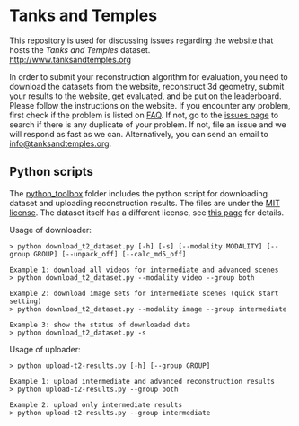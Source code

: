 # Tanks and Temples

This repository is used for discussing issues regarding the website that hosts the *Tanks and Temples* dataset.  
http://www.tanksandtemples.org

In order to submit your reconstruction algorithm for evaluation, you need to download the datasets from the website, reconstruct 3d geometry, submit your results to the website, get evaluated, and be put on the leaderboard. Please follow the instructions on the website. If you encounter any problem, first check if the problem is listed on [FAQ](faq.md). If not, go to the [issues page](issues) to search if there is any duplicate of your problem. If not, file an issue and we will respond as fast as we can. Alternatively, you can send an email to [info@tanksandtemples.org](mailto:info@tanksandtemples.org).

## Python scripts

The [python_toolbox](python_toolbox) folder includes the python script for downloading dataset and uploading reconstruction results. The files are under the [MIT license](LICENSE). The dataset itself has a different license, see [this page](https://tanksandtemples.org/license/) for details.

Usage of downloader:
```
> python download_t2_dataset.py [-h] [-s] [--modality MODALITY] [--group GROUP] [--unpack_off] [--calc_md5_off]

Example 1: download all videos for intermediate and advanced scenes
> python download_t2_dataset.py --modality video --group both

Example 2: download image sets for intermediate scenes (quick start setting)
> python download_t2_dataset.py --modality image --group intermediate

Example 3: show the status of downloaded data
> python download_t2_dataset.py -s
```

Usage of uploader:
```
> python upload-t2-results.py [-h] [--group GROUP]

Example 1: upload intermediate and advanced reconstruction results
> python upload-t2-results.py --group both

Example 2: upload only intermediate results
> python upload-t2-results.py --group intermediate
```
